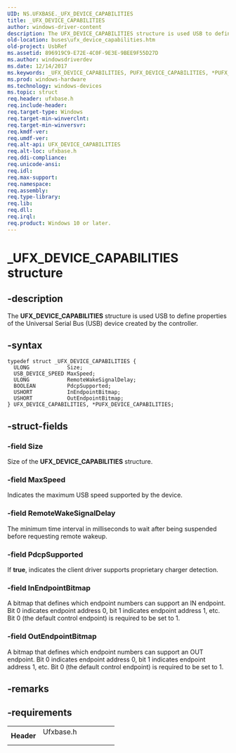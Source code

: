 ```yaml
---
UID: NS.UFXBASE._UFX_DEVICE_CAPABILITIES
title: _UFX_DEVICE_CAPABILITIES
author: windows-driver-content
description: The UFX_DEVICE_CAPABILITIES structure is used USB to define properties of the Universal Serial Bus (USB) device created by the controller.
old-location: buses\ufx_device_capabilities.htm
old-project: UsbRef
ms.assetid: 896919C9-E72E-4C0F-9E3E-9BEE9F55D27D
ms.author: windowsdriverdev
ms.date: 12/14/2017
ms.keywords: _UFX_DEVICE_CAPABILITIES, PUFX_DEVICE_CAPABILITIES, *PUFX_DEVICE_CAPABILITIES, UFX_DEVICE_CAPABILITIES
ms.prod: windows-hardware
ms.technology: windows-devices
ms.topic: struct
req.header: ufxbase.h
req.include-header: 
req.target-type: Windows
req.target-min-winverclnt: 
req.target-min-winversvr: 
req.kmdf-ver: 
req.umdf-ver: 
req.alt-api: UFX_DEVICE_CAPABILITIES
req.alt-loc: ufxbase.h
req.ddi-compliance: 
req.unicode-ansi: 
req.idl: 
req.max-support: 
req.namespace: 
req.assembly: 
req.type-library: 
req.lib: 
req.dll: 
req.irql: 
req.product: Windows 10 or later.
---
```


# _UFX_DEVICE_CAPABILITIES structure



## -description
The <b>UFX_DEVICE_CAPABILITIES</b> structure is used USB to define properties of the Universal Serial Bus (USB) device created by the controller.



## -syntax

````
typedef struct _UFX_DEVICE_CAPABILITIES {
  ULONG            Size;
  USB_DEVICE_SPEED MaxSpeed;
  ULONG            RemoteWakeSignalDelay;
  BOOLEAN          PdcpSupported;
  USHORT           InEndpointBitmap;
  USHORT           OutEndpointBitmap;
} UFX_DEVICE_CAPABILITIES, *PUFX_DEVICE_CAPABILITIES;
````


## -struct-fields

### -field Size

Size of the <b>UFX_DEVICE_CAPABILITIES</b> structure.


### -field MaxSpeed

Indicates the maximum USB speed supported by the device.


### -field RemoteWakeSignalDelay

The minimum time interval in milliseconds to wait after being suspended before requesting remote wakeup.


### -field PdcpSupported

If  <b>true</b>, indicates the client driver supports proprietary charger detection.


### -field InEndpointBitmap

A bitmap that defines which endpoint numbers can support an IN endpoint.  Bit 0 indicates endpoint address 0, bit 1 indicates endpoint address 1, etc.   Bit 0 (the default control endpoint) is required to be set to 1.


### -field OutEndpointBitmap

A bitmap that defines which endpoint numbers can support an OUT endpoint.  Bit 0 indicates endpoint address 0, bit 1 indicates endpoint address 1, etc.   Bit 0 (the default control endpoint) is required to be set to 1.


## -remarks


## -requirements
<table>
<tr>
<th width="30%">
Header

</th>
<td width="70%">
<dl>
<dt>Ufxbase.h</dt>
</dl>
</td>
</tr>
</table>